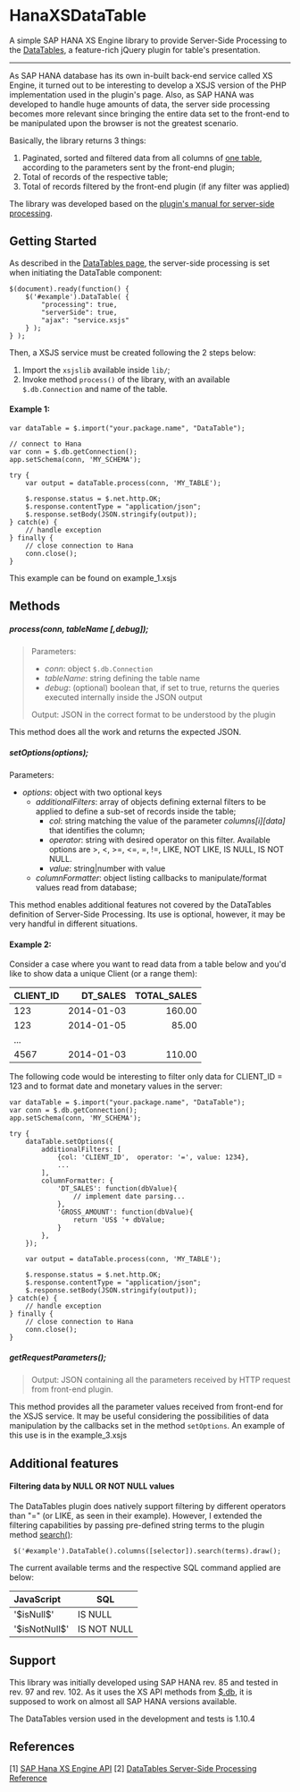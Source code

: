 HanaXSDataTable
======================

A simple SAP HANA XS Engine library to provide Server-Side Processing to the [DataTables](https://datatables.net/), a feature-rich jQuery plugin for table's presentation.

----------
As SAP HANA database has its own in-built back-end service called XS Engine, it turned out to be interesting to develop a XSJS version of the PHP implementation used in the plugin's page. 
Also, as SAP HANA was developed to handle huge amounts of data, the server side processing becomes more relevant since bringing the entire data set to the front-end to be manipulated upon the browser is not the greatest scenario.

Basically, the library returns 3 things:

 1. Paginated, sorted and filtered data from all columns of <u>one table</u>, according to the parameters sent by the front-end plugin;
 2. Total of records of the respective table;
 3. Total of records filtered by the front-end plugin (if any filter was applied)

The library was developed based on the [plugin's manual for server-side processing](https://datatables.net/manual/server-side).

Getting Started
----------------------

As described in the [DataTables page](https://datatables.net/examples/server_side/simple.html), the server-side processing is set when initiating the DataTable component:

    $(document).ready(function() {
        $('#example').DataTable( {
            "processing": true,
            "serverSide": true,
            "ajax": "service.xsjs"
        } );
    } );

Then, a XSJS service must be created following the 2 steps below:

 1. Import the `xsjslib` available inside `lib/`;
 2. Invoke method `process()` of the library, with an available `$.db.Connection` and name of the table.

#### Example 1:

    var dataTable = $.import("your.package.name", "DataTable");
    
    // connect to Hana
    var conn = $.db.getConnection();
    app.setSchema(conn, 'MY_SCHEMA');
    
    try {
        var output = dataTable.process(conn, 'MY_TABLE');
    
        $.response.status = $.net.http.OK;
        $.response.contentType = "application/json";
        $.response.setBody(JSON.stringify(output));
    } catch(e) {
        // handle exception
    } finally {
        // close connection to Hana
        conn.close();
    }
This example can be found on example_1.xsjs

Methods
------------

##### **process(conn, tableName [,debug]);**

> Parameters:   
> 
>  - *conn*: object `$.db.Connection`   
>  - *tableName*: string defining the table name
>  - *debug*: (optional) boolean that, if set to true, returns the queries executed internally inside the JSON output
> 
> Output:  JSON in the correct format to be understood by the plugin

This method does all the work and returns the expected JSON.

##### **setOptions(options);**
Parameters:

 - *options*: object with two optional keys
     - *additionalFilters*: array of objects defining external filters to be applied to define a sub-set of records inside the table; 
         - *col*: string matching the value of the parameter *columns[i][data]* that identifies the column;
         - *operator*: string with desired operator on this filter. 
Available options are >, <, >=, <=, =, !=, LIKE, NOT LIKE, IS NULL, IS NOT NULL.  
         - *value*: string|number with value
     - *columnFormatter*: object listing callbacks to manipulate/format values read from database;

This method enables additional features not covered by the DataTables definition of Server-Side Processing. Its use is optional, however, it may be very handful in different situations.

#### Example 2:
Consider a case where you want to read data from a table below and you'd like to show data a unique Client (or a range them):

| CLIENT_ID | DT_SALES   | TOTAL_SALES |
| :-------- | ---------: | ----------: |
| 123       | 2014-01-03 | 160.00      |
| 123       | 2014-01-05 | 85.00       |
| ...       |            |             |
| 4567      | 2014-01-03 | 110.00      |

The following code would be interesting to filter only data for CLIENT_ID = 123 and to format date and monetary values in the server:    
    
    var dataTable = $.import("your.package.name", "DataTable");
    var conn = $.db.getConnection();
    app.setSchema(conn, 'MY_SCHEMA');
    
    try {        
        dataTable.setOptions({
            additionalFilters: [
                {col: 'CLIENT_ID',  operator: '=', value: 1234},
                ...
            ],
            columnFormatter: {
                'DT_SALES': function(dbValue){
                    // implement date parsing...
                }, 
                'GROSS_AMOUNT': function(dbValue){
                    return 'US$ '+ dbValue;
                }
            },
        });
        
        var output = dataTable.process(conn, 'MY_TABLE');
    
        $.response.status = $.net.http.OK;
        $.response.contentType = "application/json";
        $.response.setBody(JSON.stringify(output));
    } catch(e) {
        // handle exception
    } finally {
        // close connection to Hana
        conn.close();
    }



##### **getRequestParameters();**

> Output: JSON containing all the parameters received by HTTP request
> from front-end plugin.

 

This method provides all the parameter values received from front-end for the XSJS service. It may be useful considering the possibilities of data manipulation by the callbacks set in the method `setOptions`.
An example of this use is in the example_3.xsjs


Additional features
---------------------------

#### Filtering data by NULL OR NOT NULL values
The DataTables plugin does natively support filtering by different operators than "=" (or LIKE, as seen in their example).
However, I extended the filtering capabilities by passing pre-defined string terms to the plugin method [search()](https://datatables.net/reference/api/search%28%29):

     $('#example').DataTable().columns([selector]).search(terms).draw();

The current available terms and the respective SQL command applied are below:

| JavaScript      | SQL         |
| :----------     | ---         |
| '\$isNull\$'    | IS NULL     |
| '\$isNotNull\$' | IS NOT NULL |


Support
-----------

This library was initially developed using SAP HANA rev. 85 and tested in rev. 97 and rev. 102.
As it uses the XS API methods from [\$.db](http://help.sap.com/hana/SAP_HANA_XS_JavaScript_API_Reference_en/$.db.html), it is supposed to work on almost all SAP HANA versions available.

The DataTables version used in the development and tests is 1.10.4

References
-----

[1] [SAP Hana XS Engine API](http://help.sap.com/hana/SAP_HANA_XS_JavaScript_API_Reference_en/$.html)
[2] [DataTables Server-Side Processing Reference](https://datatables.net/manual/server-side)

